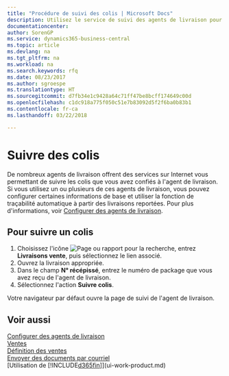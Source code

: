 ```yaml
---
title: "Procédure de suivi des colis | Microsoft Docs"
description: Utilisez le service de suivi des agents de livraison pour voir la progression d'une livraison.
documentationcenter: 
author: SorenGP
ms.service: dynamics365-business-central
ms.topic: article
ms.devlang: na
ms.tgt_pltfrm: na
ms.workload: na
ms.search.keywords: rfq
ms.date: 08/23/2017
ms.author: sgroespe
ms.translationtype: HT
ms.sourcegitcommit: d7fb34e1c9428a64c71ff47be8bcff174649c00d
ms.openlocfilehash: c1dc918a775f050c51e7b83092d5f2f6ba0b83b1
ms.contentlocale: fr-ca
ms.lasthandoff: 03/22/2018

---
```

# <a name="track-packages"></a>Suivre des colis
De nombreux agents de livraison offrent des services sur Internet vous permettant de suivre les colis que vous avez confiés à l'agent de livraison. Si vous utilisez un ou plusieurs de ces agents de livraison, vous pouvez configurer certaines informations de base et utiliser la fonction de traçabilité automatique à partir des livraisons reportées. Pour plus d'informations, voir [Configurer des agents de livraison](sales-how-to-set-up-shipping-agents.md).

## <a name="to-track-a-package"></a>Pour suivre un colis
1. Choisissez l'icône ![Page ou rapport pour la recherche](media/ui-search/search_small.png "icône Page ou rapport pour la recherche"), entrez **Livraisons vente**, puis sélectionnez le lien associé.
2. Ouvrez la livraison appropriée.
3. Dans le champ **N° récépissé**, entrez le numéro de package que vous avez reçu de l'agent de livraison.
4. Sélectionnez l'action **Suivre colis**.

Votre navigateur par défaut ouvre la page de suivi de l'agent de livraison.

## <a name="see-also"></a>Voir aussi
[Configurer des agents de livraison](sales-how-to-set-up-shipping-agents.md)  
[Ventes](sales-manage-sales.md)  
[Définition des ventes](sales-setup-sales.md)  
[Envoyer des documents par courriel](ui-how-send-documents-email.md)  
[Utilisation de [!INCLUDE[d365fin](includes/d365fin_md.md)]](ui-work-product.md)

